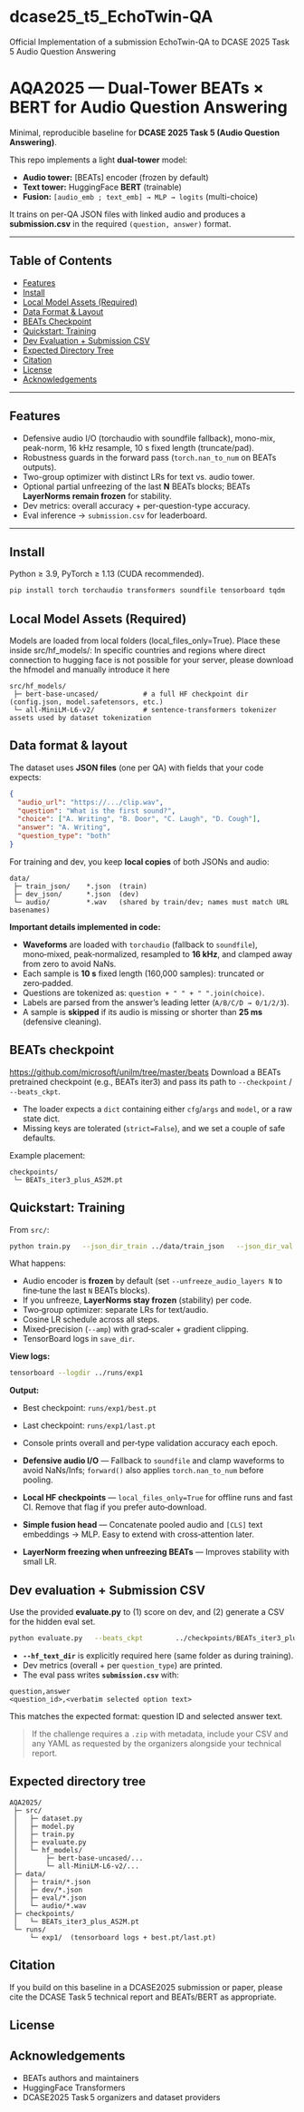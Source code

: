 # dcase25_t5_EchoTwin-QA
Official Implementation of a submission EchoTwin-QA to DCASE 2025 Task 5 Audio Question Answering 

# AQA2025 — Dual-Tower BEATs × BERT for Audio Question Answering

Minimal, reproducible baseline for **DCASE 2025 Task 5 (Audio Question Answering)**.

This repo implements a light **dual-tower** model:
- **Audio tower:** [BEATs] encoder (frozen by default)
- **Text tower:** HuggingFace **BERT** (trainable)
- **Fusion:** `[audio_emb ; text_emb] → MLP → logits` (multi-choice)

It trains on per-QA JSON files with linked audio and produces a **submission.csv** in the required `(question, answer)` format.

---

## Table of Contents
- [Features](#features)
- [Install](#install)
- [Local Model Assets (Required)](#local-model-assets-required)
- [Data Format & Layout](#data-format--layout)
- [BEATs Checkpoint](#beats-checkpoint)
- [Quickstart: Training](#quickstart-training)
- [Dev Evaluation + Submission CSV](#dev-evaluation--submission-csv)
- [Expected Directory Tree](#expected-directory-tree)
- [Citation](#citation)
- [License](#license)
- [Acknowledgements](#acknowledgements)


---

## Features
- Defensive audio I/O (torchaudio with soundfile fallback), mono-mix, peak-norm, 16 kHz resample, 10 s fixed length (truncate/pad).
- Robustness guards in the forward pass (`torch.nan_to_num` on BEATs outputs).
- Two-group optimizer with distinct LRs for text vs. audio tower.
- Optional partial unfreezing of the last **N** BEATs blocks; BEATs **LayerNorms remain frozen** for stability.
- Dev metrics: overall accuracy + per-question-type accuracy.
- Eval inference → `submission.csv` for leaderboard.

---

## Install

Python ≥ 3.9, PyTorch ≥ 1.13 (CUDA recommended).

```bash
pip install torch torchaudio transformers soundfile tensorboard tqdm
```

## Local Model Assets (Required)

Models are loaded from local folders (local_files_only=True). Place these inside src/hf_models/:
In specific countries and regions where direct connection to hugging face is not possible for your server, please download the hfmodel and manually introduce it here

```
src/hf_models/
 ├─ bert-base-uncased/           # a full HF checkpoint dir (config.json, model.safetensors, etc.)
 └─ all-MiniLM-L6-v2/            # sentence-transformers tokenizer assets used by dataset tokenization
```

## Data format & layout

The dataset uses **JSON files** (one per QA) with fields that your code expects:

```json
{
  "audio_url": "https://.../clip.wav",
  "question": "What is the first sound?",
  "choice": ["A. Writing", "B. Door", "C. Laugh", "D. Cough"],
  "answer": "A. Writing",
  "question_type": "both"
}
```

For training and dev, you keep **local copies** of both JSONs and audio:

```
data/
 ├─ train_json/    *.json  (train)
 ├─ dev_json/      *.json  (dev)
 └─ audio/         *.wav   (shared by train/dev; names must match URL basenames)
```
**Important details implemented in code:**
- **Waveforms** are loaded with `torchaudio` (fallback to `soundfile`), mono‑mixed, peak‑normalized, resampled to **16 kHz**, and clamped away from zero to avoid NaNs.
- Each sample is **10 s** fixed length (160,000 samples): truncated or zero‑padded.
- Questions are tokenized as: `question + " " + " ".join(choice)`.
- Labels are parsed from the answer’s leading letter (`A/B/C/D → 0/1/2/3`).
- A sample is **skipped** if its audio is missing or shorter than **25 ms** (defensive cleaning).

## BEATs checkpoint 
https://github.com/microsoft/unilm/tree/master/beats
Download a BEATs pretrained checkpoint (e.g., BEATs iter3) and pass its path to `--checkpoint` / `--beats_ckpt`.

- The loader expects a `dict` containing either `cfg`/`args` and `model`, or a raw state dict.
- Missing keys are tolerated (`strict=False`), and we set a couple of safe defaults.

Example placement:

```
checkpoints/
 └─ BEATs_iter3_plus_AS2M.pt
```

## Quickstart: Training

From `src/`:

```bash
python train.py   --json_dir_train ../data/train_json   --json_dir_val   ../data/dev_json   --audio_dir      ../data/audio   --checkpoint     ../checkpoints/BEATs_iter3_plus_AS2M.pt   --save_dir       ../runs/exp1   --batch_size     32   --epochs         15   --lr_text        1e-5   --lr_audio       1e-6   --unfreeze_audio_layers 0   --amp   --weight_decay   0.0
```

What happens:
- Audio encoder is **frozen** by default (set `--unfreeze_audio_layers N` to fine‑tune the last `N` BEATs blocks).
- If you unfreeze, **LayerNorms stay frozen** (stability) per code.
- Two‑group optimizer: separate LRs for text/audio.
- Cosine LR schedule across all steps.
- Mixed‑precision (`--amp`) with grad‑scaler + gradient clipping.
- TensorBoard logs in `save_dir`.

**View logs:**
```bash
tensorboard --logdir ../runs/exp1
```

**Output:**
- Best checkpoint: `runs/exp1/best.pt`
- Last checkpoint: `runs/exp1/last.pt`
- Console prints overall and per‑type validation accuracy each epoch.


- **Defensive audio I/O** — Fallback to `soundfile` and clamp waveforms to avoid NaNs/Infs; `forward()` also applies `torch.nan_to_num` before pooling.
- **Local HF checkpoints** — `local_files_only=True` for offline runs and fast CI. Remove that flag if you prefer auto‑download.
- **Simple fusion head** — Concatenate pooled audio and `[CLS]` text embeddings → MLP. Easy to extend with cross‑attention later.
- **LayerNorm freezing when unfreezing BEATs** — Improves stability with small LR.


## Dev evaluation + Submission CSV

Use the provided **evaluate.py** to (1) score on dev, and (2) generate a CSV for the hidden eval set.

```bash
python evaluate.py   --beats_ckpt        ../checkpoints/BEATs_iter3_plus_AS2M.pt   --model_checkpoint  ../runs/exp1/best.pt   --hf_text_dir       ./hf_models/bert-base-uncased   --dev_json_dir      ../data/dev_json   --dev_audio_dir     ../data/audio   --eval_json_dir     ../data/eval_json   --eval_audio_dir    ../data/audio   --batch_size        32   --output_csv        ../submission.csv   --freeze_audio
```

- **`--hf_text_dir`** is explicitly required here (same folder as during training).
- Dev metrics (overall + per `question_type`) are printed.
- The eval pass writes **`submission.csv`** with:

```csv
question,answer
<question_id>,<verbatim selected option text>
```

This matches the expected format: question ID and selected answer text.

> If the challenge requires a `.zip` with metadata, include your CSV and any YAML as requested by the organizers alongside your technical report.


## Expected directory tree

```
AQA2025/
 ├─ src/
 │   ├─ dataset.py
 │   ├─ model.py
 │   ├─ train.py
 │   ├─ evaluate.py
 │   └─ hf_models/
 │       ├─ bert-base-uncased/...
 │       └─ all-MiniLM-L6-v2/...
 ├─ data/
 │   ├─ train/*.json
 │   ├─ dev/*.json
 │   ├─ eval/*.json
 │   └─ audio/*.wav
 ├─ checkpoints/
 │   └─ BEATs_iter3_plus_AS2M.pt
 └─ runs/
     └─ exp1/  (tensorboard logs + best.pt/last.pt)
```



## Citation

If you build on this baseline in a DCASE2025 submission or paper, please cite the DCASE Task 5 technical report and BEATs/BERT as appropriate.

## License



## Acknowledgements

- BEATs authors and maintainers  
- HuggingFace Transformers  
- DCASE2025 Task 5 organizers and dataset providers



